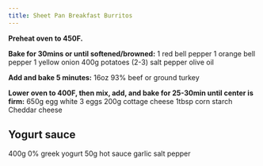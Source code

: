 ```yaml
---
title: Sheet Pan Breakfast Burritos
---
```


**Preheat oven to 450F.**

**Bake for 30mins or until softened/browned:**
1 red bell pepper
1 orange bell pepper
1 yellow onion
400g potatoes (2-3)
salt
pepper
olive oil

**Add and bake 5 minutes:**
16oz 93% beef or ground turkey

**Lower oven to 400F, then mix, add, and bake for 25-30min until center is firm:**
650g egg white
3 eggs
200g cottage cheese
1tbsp corn starch
Cheddar cheese

## Yogurt sauce

400g 0% greek yogurt
50g hot sauce
garlic
salt
pepper
